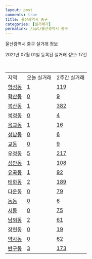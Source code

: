 ```yaml
---
layout: post
comments: true
title: 울산광역시 중구
categories: [실거래가]
permalink: /apt/울산광역시 중구
---
```


울산광역시 중구 실거래 정보

2021년 07월 01일 등록된 실거래 정보: 17건

<script type="text/javascript">
  google.charts.load('current', {'packages':['corechart']});
  google.charts.setOnLoadCallback(drawChart);

  function drawChart() {
    var data = google.visualization.arrayToDataTable([['거래일', '매매', '전월세', '전매'], ['21-02', 143, 131, 11], ['21-03', 158, 166, 8], ['21-04', 161, 148, 153], ['21-05', 178, 103, 72], ['21-06', 116, 78, 0]]);

    var options = {
      title: '최근 유형별 거래량 추이',
      legend: { position: 'bottom' }
    };

    var chart = new google.visualization.LineChart(document.getElementById('columnchart_material'));
    chart.draw(data, (options));
  }
</script>

<div id="columnchart_material" style="width: 95%; margin-left: -35px"></div>
<br>
<table class="sortable">
  <tr>
    <td>지역</td>
    <td>오늘 실거래</td>
    <td>2주간 실거래</td>
  </tr>

  
  <tr class="item">
    <td><a href="울산광역시 중구 학성동">학성동</a></td>
    <td><a href="울산광역시 중구 학성동">1</a></td>
    <td><a href="울산광역시 중구 학성동">119</a></td>
  </tr>
    

  <tr class="item">
    <td><a href="울산광역시 중구 학산동">학산동</a></td>
    <td><a href="울산광역시 중구 학산동">0</a></td>
    <td><a href="울산광역시 중구 학산동">9</a></td>
  </tr>
    

  <tr class="item">
    <td><a href="울산광역시 중구 복산동">복산동</a></td>
    <td><a href="울산광역시 중구 복산동">1</a></td>
    <td><a href="울산광역시 중구 복산동">382</a></td>
  </tr>
    

  <tr class="item">
    <td><a href="울산광역시 중구 북정동">북정동</a></td>
    <td><a href="울산광역시 중구 북정동">0</a></td>
    <td><a href="울산광역시 중구 북정동">4</a></td>
  </tr>
    

  <tr class="item">
    <td><a href="울산광역시 중구 옥교동">옥교동</a></td>
    <td><a href="울산광역시 중구 옥교동">1</a></td>
    <td><a href="울산광역시 중구 옥교동">16</a></td>
  </tr>
    

  <tr class="item">
    <td><a href="울산광역시 중구 성남동">성남동</a></td>
    <td><a href="울산광역시 중구 성남동">0</a></td>
    <td><a href="울산광역시 중구 성남동">6</a></td>
  </tr>
    

  <tr class="item">
    <td><a href="울산광역시 중구 교동">교동</a></td>
    <td><a href="울산광역시 중구 교동">0</a></td>
    <td><a href="울산광역시 중구 교동">9</a></td>
  </tr>
    

  <tr class="item">
    <td><a href="울산광역시 중구 우정동">우정동</a></td>
    <td><a href="울산광역시 중구 우정동">5</a></td>
    <td><a href="울산광역시 중구 우정동">217</a></td>
  </tr>
    

  <tr class="item">
    <td><a href="울산광역시 중구 성안동">성안동</a></td>
    <td><a href="울산광역시 중구 성안동">1</a></td>
    <td><a href="울산광역시 중구 성안동">108</a></td>
  </tr>
    

  <tr class="item">
    <td><a href="울산광역시 중구 유곡동">유곡동</a></td>
    <td><a href="울산광역시 중구 유곡동">1</a></td>
    <td><a href="울산광역시 중구 유곡동">92</a></td>
  </tr>
    

  <tr class="item">
    <td><a href="울산광역시 중구 태화동">태화동</a></td>
    <td><a href="울산광역시 중구 태화동">2</a></td>
    <td><a href="울산광역시 중구 태화동">189</a></td>
  </tr>
    

  <tr class="item">
    <td><a href="울산광역시 중구 다운동">다운동</a></td>
    <td><a href="울산광역시 중구 다운동">0</a></td>
    <td><a href="울산광역시 중구 다운동">79</a></td>
  </tr>
    

  <tr class="item">
    <td><a href="울산광역시 중구 동동">동동</a></td>
    <td><a href="울산광역시 중구 동동">0</a></td>
    <td><a href="울산광역시 중구 동동">6</a></td>
  </tr>
    

  <tr class="item">
    <td><a href="울산광역시 중구 서동">서동</a></td>
    <td><a href="울산광역시 중구 서동">0</a></td>
    <td><a href="울산광역시 중구 서동">75</a></td>
  </tr>
    

  <tr class="item">
    <td><a href="울산광역시 중구 남외동">남외동</a></td>
    <td><a href="울산광역시 중구 남외동">2</a></td>
    <td><a href="울산광역시 중구 남외동">61</a></td>
  </tr>
    

  <tr class="item">
    <td><a href="울산광역시 중구 장현동">장현동</a></td>
    <td><a href="울산광역시 중구 장현동">0</a></td>
    <td><a href="울산광역시 중구 장현동">19</a></td>
  </tr>
    

  <tr class="item">
    <td><a href="울산광역시 중구 약사동">약사동</a></td>
    <td><a href="울산광역시 중구 약사동">0</a></td>
    <td><a href="울산광역시 중구 약사동">62</a></td>
  </tr>
    

  <tr class="item">
    <td><a href="울산광역시 중구 반구동">반구동</a></td>
    <td><a href="울산광역시 중구 반구동">3</a></td>
    <td><a href="울산광역시 중구 반구동">173</a></td>
  </tr>
    


</table>


    